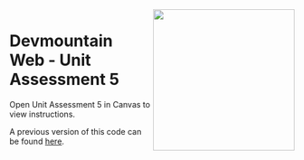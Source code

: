 <img src="https://s3.amazonaws.com/devmountain/readme-logo.png" width="250" align="right">

# Devmountain Web - Unit Assessment 5

Open Unit Assessment 5 in Canvas to view instructions.

A previous version of this code can be found [here](https://github.com/bethtelford/helo-redo).